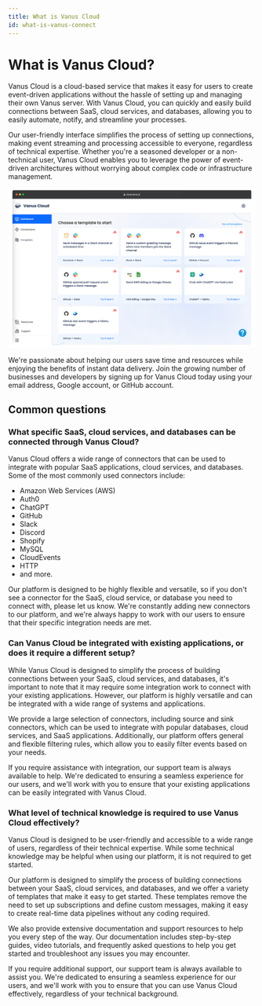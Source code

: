 ```yaml
---
title: What is Vanus Cloud
id: what-is-vanus-connect
---
```


# What is Vanus Cloud?

Vanus Cloud is a cloud-based service that makes it easy for users to create event-driven applications without the hassle of setting up and managing their own Vanus server. With Vanus Cloud, you can quickly and easily build connections between SaaS, cloud services, and databases, allowing you to easily automate, notify, and streamline your processes.

Our user-friendly interface simplifies the process of setting up connections, making event streaming and processing accessible to everyone, regardless of technical expertise. Whether you're a seasoned developer or a non-technical user, Vanus Cloud enables you to leverage the power of event-driven architectures without worrying about complex code or infrastructure management.

![](../../static/img/vanus-cloud.png)

We're passionate about helping our users save time and resources while enjoying the benefits of instant data delivery. Join the growing number of businesses and developers by signing up for Vanus Cloud today using your email address, Google account, or GitHub account.
## Common questions

### **What specific SaaS, cloud services, and databases can be connected through Vanus Cloud?**

Vanus Cloud offers a wide range of connectors that can be used to integrate with popular SaaS applications, cloud services, and databases. Some of the most commonly used connectors include:

- Amazon Web Services (AWS)
- Auth0 
- ChatGPT
- GitHub
- Slack
- Discord
- Shopify
- MySQL
- CloudEvents
- HTTP
- and more.

Our platform is designed to be highly flexible and versatile, so if you don't see a connector for the SaaS, cloud service, or database you need to connect with, please let us know. We're constantly adding new connectors to our platform, and we're always happy to work with our users to ensure that their specific integration needs are met.

### **Can Vanus Cloud be integrated with existing applications, or does it require a different setup?**

While Vanus Cloud is designed to simplify the process of building connections between your SaaS, cloud services, and databases, it's important to note that it may require some integration work to connect with your existing applications. However, our platform is highly versatile and can be integrated with a wide range of systems and applications.

We provide a large selection of connectors, including source and sink connectors, which can be used to integrate with popular databases, cloud services, and SaaS applications. Additionally, our platform offers general and flexible filtering rules, which allow you to easily filter events based on your needs.

If you require assistance with integration, our support team is always available to help. We're dedicated to ensuring a seamless experience for our users, and we'll work with you to ensure that your existing applications can be easily integrated with Vanus Cloud.

### **What level of technical knowledge is required to use Vanus Cloud effectively?**

Vanus Cloud is designed to be user-friendly and accessible to a wide range of users, regardless of their technical expertise. While some technical knowledge may be helpful when using our platform, it is not required to get started.

Our platform is designed to simplify the process of building connections between your SaaS, cloud services, and databases, and we offer a variety of templates that make it easy to get started. These templates remove the need to set up subscriptions and define custom messages, making it easy to create real-time data pipelines without any coding required.

We also provide extensive documentation and support resources to help you every step of the way. Our documentation includes step-by-step guides, video tutorials, and frequently asked questions to help you get started and troubleshoot any issues you may encounter.

If you require additional support, our support team is always available to assist you. We're dedicated to ensuring a seamless experience for our users, and we'll work with you to ensure that you can use Vanus Cloud effectively, regardless of your technical background.

